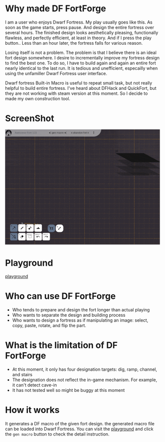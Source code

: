 # Why made DF FortForge

I am a user who enjoys Dwarf Fortress. My play usually goes like this. As soon as the game starts, press pause. And design the entire fortress over several hours. The finished design looks aesthetically pleasing, functionally flawless, and perfectly efficient, at least in theory. And if I press the play button.. Less than an hour later, the fortress falls for various reason.

Losing itself is not a problem. The problem is that I believe there is an ideal fort design somewhere. I desire to incrementally improve my fortress design to find the best one. To do so, I have to build again and again an entire fort nearly identical to the last run. It is tedious and unefficient, especailly when using the unfamiller Dwarf Fortress user interface.

Dwarf fortress Built-in Macro is useful to repeat small task, but not really helpful to build entire fortress. I've heard about DFHack and QuickFort, but they are not working with steam version at this moment. So I decide to made my own construction tool.

# ScreenShot

![screenshot](assets/screenshot.gif)

# Playground

[playground](https://eunchuldev.github.io/df-fortforge/)

# Who can use DF FortForge

- Who tends to prepare and design the fort longer than actual playing
- Who wants to separate the design and building process
- Who wants to design a fortress as if manipulating an image: select, copy, paste, rotate, and flip the part.

# What is the limitation of DF FortForge

- At this moment, it only has four designation targets: dig, ramp, channel, and stairs
- The designation does not reflect the in-game mechanism. For example, it can't detect cave-in
- It has not tested well so might be buggy at this moment

# How it works

It generates a DF macro of the given fort design. the generated macro file can be loaded into Dwarf Fortress. You can visit the [playground](https://eunchuldev.github.io/df-fortforge/) and click the `gen macro` button to check the detail instruction.
